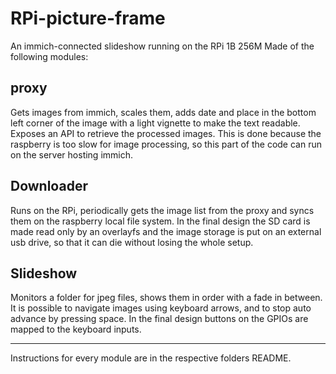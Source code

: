 # RPi-picture-frame
An immich-connected slideshow running on the RPi 1B 256M
Made of the following modules:

## proxy
Gets images from immich, scales them, adds date and place in the bottom left corner of the image with a light vignette to make the text readable.
Exposes an API to retrieve the processed images. 
This is done because the raspberry is too slow for image processing, so this part of the code can run on the server hosting immich.

## Downloader
Runs on the RPi, periodically gets the image list from the proxy and syncs them on the raspberry local file system.
In the final design the SD card is made read only by an overlayfs and the image storage is put on an external usb drive, so that it can die without losing the whole setup.

## Slideshow
Monitors a folder for jpeg files, shows them in order with a fade in between. 
It is possible to navigate images using keyboard arrows, and to stop auto advance by pressing space.
In the final design buttons on the GPIOs are mapped to the keyboard inputs.

---

Instructions for every module are in the respective folders README.


